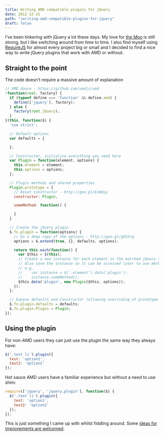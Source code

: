 ```yaml
---
title: Writing AMD compatible plugins for jQuery
date: 2012-12-21
path: "/writing-amd-compatible-plugins-for-jquery"
draft: false
---
```


I&#8217;ve been tinkering with jQuery a lot these days. My love for [the Moo][1] is still strong, but I like switching around from time to time. I also find myself using [RequireJS][2] for almost every project big or small and I decided to find a nice way to write jQuery plugins that work with AMD or without.

## Straight to the point

The code doesn&#8217;t require a massive amount of explanation

``` js
// UMD dance - https://github.com/umdjs/umd
!function(root, factory) {
  if (typeof define === 'function' && define.amd) {
    define(['jquery'], factory);
  } else {
    factory(root.jQuery);
  }
}(this, function($) {
  'use strict';

  // Default options
  var defaults = {

  };

  // Constructor, initialise everything you need here
  var Plugin = function(element, options) {
    this.element = element;
    this.options = options;
  };

  // Plugin methods and shared properties
  Plugin.prototype = {
    // Reset constructor - http://goo.gl/EcWdiy
    constructor: Plugin,

    someMethod: function() {

    }
  }

  // Create the jQuery plugin
  $.fn.plugin = function(options) {
    // Do a deep copy of the options - http://goo.gl/gOSSrg
    options = $.extend(true, {}, defaults, options);

    return this.each(function() {
      var $this = $(this);
      // Create a new instance for each element in the matched jQuery set
      // Also save the instance so it can be accessed later to use methods/properties etc
      // e.g.
      //    var instance = $('.element').data('plugin');
      //    instance.someMethod();
      $this.data('plugin', new Plugin($this, options));
    });
  };

  // Expose defaults and Constructor (allowing overriding of prototype methods for example)
  $.fn.plugin.defaults = defaults;
  $.fn.plugin.Plugin = Plugin;
});
```

##  Using the plugin

For non-AMD users they can just use the plugin the same way they always have:

``` js
$('.test li').plugin({
  test: 'option1',
  test2: 'option2'
});
```

Hot sauce AMD users have a familiar experience but without a need to use shim:

``` js
require(['jquery', 'jquery.plugin'], function($) {
  $('.test li').plugin({
    test: 'option1',
    test2: 'option2'
  });
});
```

This is just something I came up with whilst fiddling around. Some [ideas for improvements are welcomed][3].

 [1]: http://mootools.net
 [2]: http://requirejs.org
 [3]: https://gist.github.com/4353587